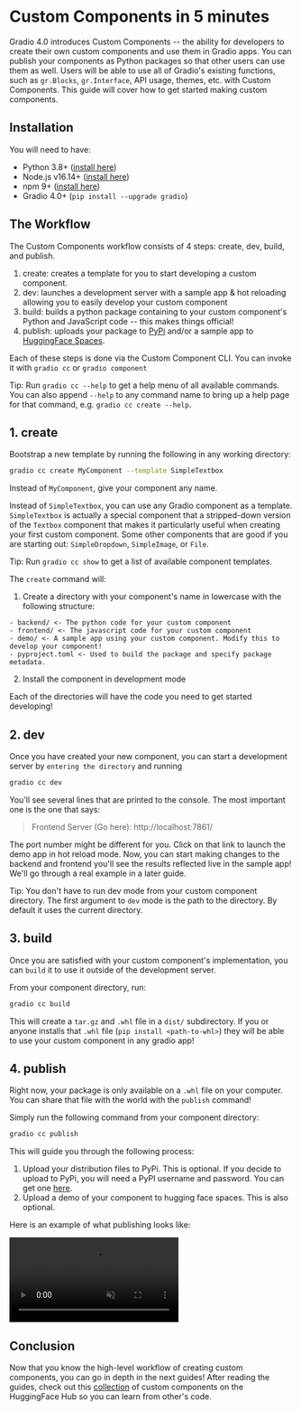 # Custom Components in 5 minutes

Gradio 4.0 introduces Custom Components -- the ability for developers to create their own custom components and use them in Gradio apps.
You can publish your components as Python packages so that other users can use them as well.
Users will be able to use all of Gradio's existing functions, such as `gr.Blocks`, `gr.Interface`, API usage, themes, etc. with Custom Components.
This guide will cover how to get started making custom components.

## Installation

You will need to have:

* Python 3.8+ (<a href="https://www.python.org/downloads/" target="_blank">install here</a>)
* Node.js v16.14+ (<a href="https://nodejs.dev/en/download/package-manager/" target="_blank">install here</a>)
* npm 9+ (<a href="https://docs.npmjs.com/downloading-and-installing-node-js-and-npm/" target="_blank">install here</a>)
* Gradio 4.0+ (`pip install --upgrade gradio`)

## The Workflow

The Custom Components workflow consists of 4 steps: create, dev, build, and publish.

1. create: creates a template for you to start developing a custom component.
2. dev: launches a development server with a sample app & hot reloading allowing you to easily develop your custom component
3. build: builds a python package containing to your custom component's Python and JavaScript code -- this makes things official!
4. publish: uploads your package to [PyPi](https://pypi.org/) and/or a sample app to [HuggingFace Spaces](https://hf.co/spaces).

Each of these steps is done via the Custom Component CLI. You can invoke it with `gradio cc` or `gradio component`

Tip: Run `gradio cc --help` to get a help menu of all available commands. You can also append `--help` to any command name to bring up a help page for that command, e.g. `gradio cc create --help`.

## 1. create

Bootstrap a new template by running the following in any working directory:

```bash
gradio cc create MyComponent --template SimpleTextbox
```

Instead of `MyComponent`, give your component any name.

Instead of `SimpleTextbox`, you can use any Gradio component as a template. `SimpleTextbox` is actually a special component that a stripped-down version of the `Textbox` component that makes it particularly useful when creating your first custom component.
Some other components that are good if you are starting out: `SimpleDropdown`, `SimpleImage`, or `File`.

Tip: Run `gradio cc show` to get a list of available component templates.

The `create` command will:

1. Create a directory with your component's name in lowercase with the following structure:
```directory
- backend/ <- The python code for your custom component
- frontend/ <- The javascript code for your custom component
- demo/ <- A sample app using your custom component. Modify this to develop your component!
- pyproject.toml <- Used to build the package and specify package metadata.
```

2. Install the component in development mode

Each of the directories will have the code you need to get started developing!

## 2. dev

Once you have created your new component, you can start a development server by `entering the directory` and running

```bash
gradio cc dev
```

You'll see several lines that are printed to the console.
The most important one is the one that says:

> Frontend Server (Go here): http://localhost:7861/

The port number might be different for you.
Click on that link to launch the demo app in hot reload mode.
Now, you can start making changes to the backend and frontend you'll see the results reflected live in the sample app!
We'll go through a real example in a later guide.

Tip: You don't have to run dev mode from your custom component directory. The first argument to `dev` mode is the path to the directory. By default it uses the current directory.

## 3. build

Once you are satisfied with your custom component's implementation, you can `build` it to use it outside of the development server.

From your component directory, run:

```bash
gradio cc build
```

This will create a `tar.gz` and `.whl` file in a `dist/` subdirectory.
If you or anyone installs that `.whl` file (`pip install <path-to-whl>`) they will be able to use your custom component in any gradio app!

## 4. publish

Right now, your package is only available on a `.whl` file on your computer.
You can share that file with the world with the `publish` command!

Simply run the following command from your component directory:

```bash
gradio cc publish
```

This will guide you through the following process:

1. Upload your distribution files to PyPi. This is optional. If you decide to upload to PyPi, you will need a PyPI username and password. You can get one [here](https://pypi.org/account/register/).
2. Upload a demo of your component to hugging face spaces. This is also optional.


Here is an example of what publishing looks like:

<video autoplay muted loop>
  <source src="https://gradio-builds.s3.amazonaws.com/assets/text_with_attachments_publish.mov" type="video/mp4" />
</video>


## Conclusion

Now that you know the high-level workflow of creating custom components, you can go in depth in the next guides!
After reading the guides, check out this [collection](https://huggingface.co/collections/gradio/custom-components-65497a761c5192d981710b12) of custom components on the HuggingFace Hub so you can learn from other's code.


